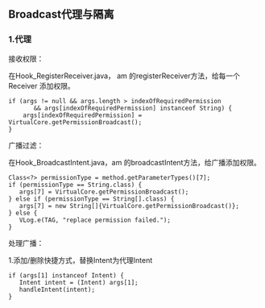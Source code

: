 ## Broadcast代理与隔离

### 1.代理

接收权限：

在Hook\_RegisterReceiver.java， am 的registerReceiver方法，给每一个 Receiver 添加权限。

```
if (args != null && args.length > indexOfRequiredPermission 
       && args[indexOfRequiredPermission] instanceof String) {
    args[indexOfRequiredPermission] = VirtualCore.getPermissionBroadcast();
}
```

广播过滤：

在Hook\_BroadcastIntent.java，am 的broadcastIntent方法，给广播添加权限。

```
Class<?> permissionType = method.getParameterTypes()[7];
if (permissionType == String.class) { 
   args[7] = VirtualCore.getPermissionBroadcast();
} else if (permissionType == String[].class) {
   args[7] = new String[]{VirtualCore.getPermissionBroadcast()};
} else {   
   VLog.e(TAG, "replace permission failed.");
}
```

处理广播：

1.添加\/删除快捷方式，替换Intent为代理Intent

```
if (args[1] instanceof Intent) {   
   Intent intent = (Intent) args[1];  
   handleIntent(intent);
}
```



